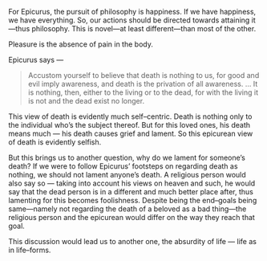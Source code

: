 For Epicurus, the pursuit of philosophy is happiness. If we have happiness, we have everything. So, our actions should be directed towards attaining it—thus philosophy. This is novel—at least different—than most of the other.

Pleasure is the absence of pain in the body.

Epicurus says —

> Accustom yourself to believe that death is nothing to us, for good and evil imply awareness, and death is the privation of all awareness. … It is nothing, then, either to the living or to the dead, for with the living it is not and the dead exist no longer.

This view of death is evidently much self–centric. Death is nothing only to the individual who’s the subject thereof. But for this loved ones, his death means much — his death causes grief and lament. So this epicurean view of death is evidently selfish.

But this brings us to another question, why do we lament for someone’s death? If we were to follow Epicurus’ footsteps on regarding death as nothing, we should not lament anyone’s death. A religious person would also say so — taking into account his views on heaven and such, he would say that the dead person is in a different and much better place after, thus lamenting for this becomes foolishness. Despite being the end–goals being same—namely not regarding the death of a beloved as a bad thing—the religious person and the epicurean would differ on the way they reach that goal.

This discussion would lead us to another one, the absurdity of life — life as in life–forms.
